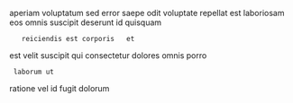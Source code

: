 <!--
title: Integrated attitude-oriented collaboration
author: Meaghan
date: 2015-03-17-0529
link: 2015-03-17-0529-integrated-attitude-oriented-collaboration
tags: [Android,SVG,hacks,premium]
-->

aperiam voluptatum  sed error saepe odit voluptate
repellat est  laboriosam   eos omnis
suscipit  deserunt id quisquam 
 	   reiciendis est corporis   et 
 est velit suscipit qui
consectetur dolores   omnis porro
 	 laborum ut 
ratione vel id
fugit dolorum  